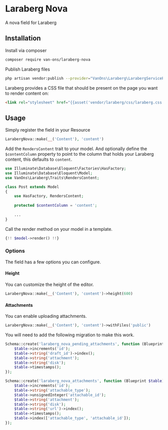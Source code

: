 # Laraberg Nova

A nova field for Laraberg

## Installation

Install via composer

```bash
composer require van-ons/laraberg-nova
```

Publish Laraberg files

```bash
php artisan vendor:publish --provider="VanOns\Laraberg\LarabergServiceProvider"
```

Laraberg provides a CSS file that should be present on the page you want to render content on:

```html
<link rel="stylesheet" href="{{asset('vendor/laraberg/css/laraberg.css')}}">
```
## Usage

Simply register the field in your Resource

```php
LarabergNova::make(__('Content'), 'content')
```

Add the `RendersContent` trait to your model. And optionally define the `$contentColumn` property to point to the column that holds your Laraberg content, this defaults to `content`.

```php
use Illuminate\Database\Eloquent\Factories\HasFactory;
use Illuminate\Database\Eloquent\Model;
use VanOns\Laraberg\Traits\RendersContent;

class Post extends Model
{
    use HasFactory, RendersContent;
    
    protected $contentColumn = 'content';
       
    ...
}
```



Call the render method on your model in a template.


```php
{!! $model->render() !!}
```

### Options

The field has a few options you can configure.

#### Height

You can customize the height of the editor.

```php
LarabergNova::make(__('Content'), 'content')->height(600)
```
#### Attachments

You can enable uploading attachments.

```php
LarabergNova::make(__('Content'), 'content')->withFiles('public')
```

You will need to add the following migration to make this work.

```php
Schema::create('laraberg_nova_pending_attachments', function (Blueprint $table) {
    $table->increments('id');
    $table->string('draft_id')->index();
    $table->string('attachment');
    $table->string('disk');
    $table->timestamps();
});

Schema::create('laraberg_nova_attachments', function (Blueprint $table) {
    $table->increments('id');
    $table->string('attachable_type');
    $table->unsignedInteger('attachable_id');
    $table->string('attachment');
    $table->string('disk');
    $table->string('url')->index();
    $table->timestamps();
    $table->index(['attachable_type', 'attachable_id']);
});
```

